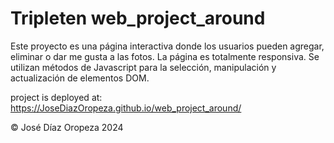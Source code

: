 # Tripleten web_project_around

Este proyecto es una página interactiva donde los usuarios pueden agregar, eliminar o dar me gusta a las fotos. La página es totalmente responsiva. Se utilizan métodos de Javascript para la selección, manipulación y actualización de elementos DOM.

project is deployed at: https://JoseDiazOropeza.github.io/web_project_around/

© José Díaz Oropeza 2024
